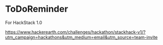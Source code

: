 # ToDoReminder
For HackStack 1.0

https://www.hackerearth.com/challenges/hackathon/stackhack-v1/?utm_campaign=hackathons&utm_medium=email&utm_source=team-invite
